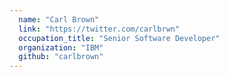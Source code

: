 ```yaml
---
  name: "Carl Brown"
  link: "https://twitter.com/carlbrwn"
  occupation_title: "Senior Software Developer"
  organization: "IBM"
  github: "carlbrown"
---
```

